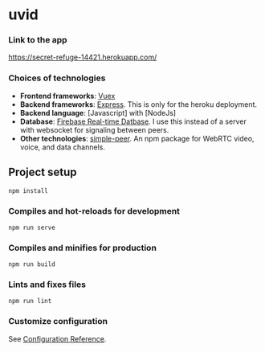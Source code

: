 # uvid

### Link to the app

https://secret-refuge-14421.herokuapp.com/

### Choices of technologies
* **Frontend frameworks**: [Vuex](https://vuex.vuejs.org/)
* **Backend frameworks**: [Express](https://expressjs.com/). This is only for the heroku deployment.
* **Backend language**: [Javascript] with [NodeJs]
* **Database**: [Firebase Real-time Datbase](https://firebase.google.com/docs/database). I use this instead of a server with websocket for signaling between peers.
* **Other technologies**: [simple-peer](https://github.com/feross/simple-peer). An npm package for WebRTC video, voice, and data channels.

## Project setup
```
npm install
```

### Compiles and hot-reloads for development
```
npm run serve
```

### Compiles and minifies for production
```
npm run build
```

### Lints and fixes files
```
npm run lint
```

### Customize configuration
See [Configuration Reference](https://cli.vuejs.org/config/).
